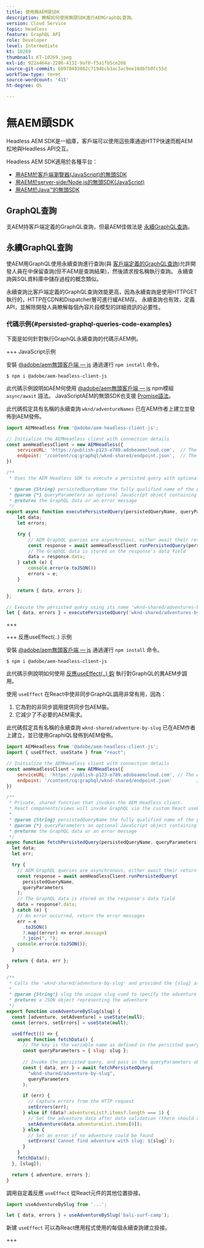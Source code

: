 ```yaml
---
title: 使用無AEM頭SDK
description: 瞭解如何使用無頭SDK進行AEMGraphQL查詢。
version: Cloud Service
topic: Headless
feature: GraphQL API
role: Developer
level: Intermediate
kt: 10269
thumbnail: KT-10269.jpeg
exl-id: 922a464a-2286-4132-9af8-f5a1fb5ce268
source-git-commit: 68970493802c7194bcb3ac3ac9ee10dbfb0fc55d
workflow-type: tm+mt
source-wordcount: '415'
ht-degree: 0%

---
```


# 無AEM頭SDK

Headless AEM SDK是一組庫，客戶端可以使用這些庫通過HTTP快速而輕AEM松地與Headless API交互。

Headless AEM SDK適用於各種平台：

+ [用AEM於客戶端瀏覽器(JavaScript)的無頭SDK](https://github.com/adobe/aem-headless-client-js)
+ [用AEM於server-side/Node.js的無頭SDK(JavaScript)](https://github.com/adobe/aem-headless-client-nodejs)
+ [用AEM於Java™的無頭SDK](https://github.com/adobe/aem-headless-client-java)

## GraphQL查詢

支AEM持客戶端定義的GraphQL查詢，但最AEM佳做法是 [永續GraphQL查詢](#persisted-graphql-queries)。

## 永續GraphQL查詢

使AEM用GraphQL使用永續查詢進行查詢(與 [客戶端定義的GraphQL查詢](#graphl-queries))允許開發人員在中保留查詢(但不AEM是查詢結果)，然後請求按名稱執行查詢。 永續查詢與SQL資料庫中儲存過程的概念類似。

永續查詢比客戶端定義的GraphQL查詢效能更高，因為永續查詢是使用HTTPGET執行的，HTTP在CDN和Dispatcher層可進行緩AEM存。 永續查詢也有效，定義API，並解除開發人員瞭解每個內容片段模型的詳細資訊的必要性。

### 代碼示例{#persisted-graphql-queries-code-examples}

下面是如何針對執行GraphQL永續查詢的代碼示AEM例。

+++ JavaScript示例

安裝 [@adobe/aem無頭客戶端 — js](https://github.com/adobe/aem-headless-client-js) 通過運行 `npm install` 命令。

```
$ npm i @adobe/aem-headless-client-js
```

此代碼示例說明如AEM何使用 [@adobe/aem無頭客戶端 — js](https://github.com/adobe/aem-headless-client-js) npm模組 `async/await` 語法。 JavaScriptAEM的無頭SDK也支援 [Promise語法](https://github.com/adobe/aem-headless-client-js#use-aemheadless-client)。

此代碼假定具有名稱的永續查詢 `wknd/adventureNames` 已在AEM作者上建立並發佈到AEM發佈。

```javascript
import AEMHeadless from '@adobe/aem-headless-client-js';

// Initialize the AEMHeadless client with connection details
const aemHeadlessClient = new AEMHeadless({
    serviceURL: 'https://publish-p123-e789.adobeaemcloud.com',  // The AEM environment to query, this can be pulled out to env variables
    endpoint: '/content/cq:graphql/wknd-shared/endpoint.json',  // The AEM GraphQL endpoint, this is not used when invoking persisted queries.
})

/**
 * Uses the AEM Headless SDK to execute a persisted query with optional query variables.

 * @param {String} persistedQueryName the fully qualified name of the persisted query
 * @param {*} queryParameters an optional JavaScript object containing query parameters
 * @returns the GraphQL data or an error message 
 */
export async function executePersistedQuery(persistedQueryName, queryParameters) {
    let data;
    let errors;

    try {
        // AEM GraphQL queries are asynchronous, either await their return or use Promise-based .then(..) { ... } syntax
        const response = await aemHeadlessClient.runPersistedQuery(persistedQueryName, queryParameters);
        // The GraphQL data is stored on the response's data field
        data = response.data;
    } catch (e) {
        console.error(e.toJSON())
        errors = e;
    }

    return { data, errors };
};

// Execute the persisted query using its name 'wknd-shared/adventures-by-slug' and optional query variables
let { data, errors } = executePersistedQuery('wknd-shared/adventures-by-slug', { "slug": "bali-surf-camp" });
```

+++

+++ 反應useEffect(..) 示例

安裝 [@adobe/aem無頭客戶端 — js](https://github.com/adobe/aem-headless-client-js) 通過運行 `npm install` 命令。

```
$ npm i @adobe/aem-headless-client-js
```

此代碼示例說明如何使用 [反應useEffect(..) 鈎](https://reactjs.org/docs/hooks-effect.html) 執行對GraphQL的異AEM步調用。

使用 `useEffect` 在React中使非同步GraphQL調用非常有用，因為：

1. 它為對的非同步調用提供同步包AEM裝。
1. 它減少了不必要的AEM需求。

此代碼假定具有名稱的永續查詢 `wknd-shared/adventure-by-slug` 已在AEM作者上建立，並已使用GraphiQL發佈到AEM發佈。

```javascript
import AEMHeadless from '@adobe/aem-headless-client-js';
import { useEffect, useState } from "react";

// Initialize the AEMHeadless client with connection details
const aemHeadlessClient = new AEMHeadless({
    serviceURL: 'https://publish-p123-e789.adobeaemcloud.com', // The AEM environment to query
    endpoint: '/content/cq:graphql/wknd-shared/endpoint.json'         // The AEM GraphQL endpoint, this is not used when invoking persisted queries.
})

/**
 * Private, shared function that invokes the AEM Headless client. 
 * React components/views will invoke GraphQL via the custom React useEffect hooks defined below.
 * 
 * @param {String} persistedQueryName the fully qualified name of the persisted query
 * @param {*} queryParameters an optional JavaScript object containing query parameters
 * @returns the GraphQL data or an error message 
 */
async function fetchPersistedQuery(persistedQueryName, queryParameters) {
  let data;
  let err;

  try {
    // AEM GraphQL queries are asynchronous, either await their return or use Promise-based .then(..) { ... } syntax
    const response = await aemHeadlessClient.runPersistedQuery(
      persistedQueryName,
      queryParameters
    );
    // The GraphQL data is stored on the response's data field
    data = response?.data;
  } catch (e) {
    // An error occurred, return the error messages
    err = e
      .toJSON()
      ?.map((error) => error.message)
      ?.join(", ");
    console.error(e.toJSON());
  }

  return { data, err };
}

/**
 * Calls the 'wknd-shared/adventure-by-slug' and provided the {slug} as the persisted query's `slug` parameter.
 *
 * @param {String!} slug the unique slug used to specify the adventure to return
 * @returns a JSON object representing the adventure
 */
export function useAdventureBySlug(slug) {
  const [adventure, setAdventure] = useState(null);
  const [errors, setErrors] = useState(null);

  useEffect(() => {
    async function fetchData() {
      // The key is the variable name as defined in the persisted query, and may not match the model's field name
      const queryParameters = { slug: slug };
      
      // Invoke the persisted query, and pass in the queryParameters object as the 2nd parameter
      const { data, err } = await fetchPersistedQuery(
        "wknd-shared/adventure-by-slug",
        queryParameters
      );

      if (err) {
        // Capture errors from the HTTP request
        setErrors(err);
      } else if (data?.adventureList?.items?.length === 1) {
        // Set the adventure data after data validation (there should only be 1 matching adventure)
        setAdventure(data.adventureList.items[0]);
      } else {
        // Set an error if no adventure could be found
        setErrors(`Cannot find adventure with slug: ${slug}`);
      }
    }
    fetchData();
  }, [slug]);

  return { adventure, errors };
}
```

調用自定義反應 `useEffect` 從React元件的其他位置掛接。

```javascript
import useAdventureBySlug from '...';

let { data, errors } = useAdventureBySlug('bali-surf-camp');
```

新建 `useEffect` 可以為React應用程式使用的每個永續查詢建立掛接。

+++

<p> </p>
